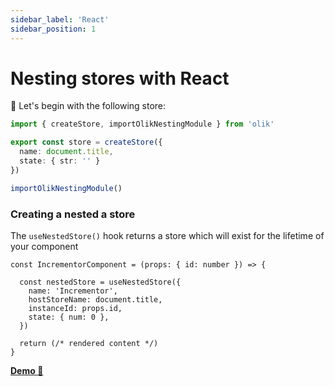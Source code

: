 ```yaml
---
sidebar_label: 'React'
sidebar_position: 1
---
```


# Nesting stores with React

🥚 Let's begin with the following store:

```ts
import { createStore, importOlikNestingModule } from 'olik'

export const store = createStore({
  name: document.title,
  state: { str: '' }
})

importOlikNestingModule()
```

### **Creating** a nested a store
The `useNestedStore()` hook returns a store which will exist for the lifetime of your component
```tsx
const IncrementorComponent = (props: { id: number }) => {
  
  const nestedStore = useNestedStore({
    name: 'Incrementor',
    hostStoreName: document.title,
    instanceId: props.id,
    state: { num: 0 },
  })

  return (/* rendered content */)
}
```
[**Demo 🥚**](https://codesandbox.io/s/olik-react-nested-stores-ve6lj?file=/src/App.tsx)

